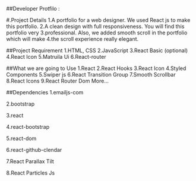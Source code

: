 ##Developer Protfilo :

#.Project Details
1.A portfolio for a web designer. We used React js to make this portfolio.
2.A clean design with full responsiveness. You will find this portfolio very 
3.professional. Also, we added smooth scroll in the portfolio which will make
4.the scroll experience really elegant.



##Project Requirement
1.HTML, CSS
2.JavaScript
3.React Basic (optional)
4.React Icon
5.Matruila Ui
6.React-router


##What we are going to Use
1.React
2.React Hooks
3.React Icon
4.Styled Components
5.Swiper js
6.React Transition Group
7.Smooth Scrollbar
8.React Icons
9.React Router Dom
More...



##Dependencies
1.emailjs-com              

2.bootstrap          

3.react     

4.react-bootstrap

5.react-dom

6.react-github-clendar 

7.React Parallax Tilt 

8.React Particles Js 
